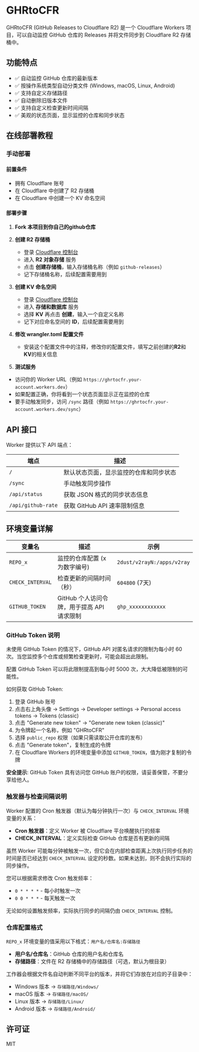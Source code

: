 # GHRtoCFR

GHRtoCFR (GitHub Releases to Cloudflare R2) 是一个 Cloudflare Workers 项目，可以自动监控 GitHub 仓库的 Releases 并将文件同步到 Cloudflare R2 存储桶中。

## 功能特点

- ✅ 自动监控 GitHub 仓库的最新版本
- ✅ 按操作系统类型自动分类文件 (Windows, macOS, Linux, Android)
- ✅ 支持自定义存储路径
- ✅ 自动删除旧版本文件
- ✅ 支持自定义检查更新时间间隔
- ✅ 美观的状态页面，显示监控的仓库和同步状态

## 在线部署教程

### 手动部署

#### 前置条件

- 拥有 Cloudflare 账号
- 在 Cloudflare 中创建了 R2 存储桶
- 在 Cloudflare 中创建一个 KV 命名空间

#### 部署步骤

1. **Fork 本项目到你自己的github仓库**

2. **创建 R2 存储桶**

   - 登录 [Cloudflare 控制台](https://dash.cloudflare.com/)
   - 进入 **R2 对象存储** 服务
   - 点击 **创建存储桶**，输入存储桶名称（例如 `github-releases`）
   - 记下存储桶名称，后续配置需要用到

3. **创建 KV 命名空间**
   - 登录 [Cloudflare 控制台](https://dash.cloudflare.com/)
   - 进入 **存储和数据库** 服务
   - 选择 **KV** 再点击 **创建**，输入一个自定义名称
   - 记下对应命名空间的 **ID**，后续配置需要用到

4. **修改 wrangler.toml 配置文件**
   - 安装这个配置文件中的注释，修改你的配置文件，填写之前创建的**R2**和**KV**的相关信息

5.  **测试服务**

   - 访问你的 Worker URL（例如 `https://ghrtocfr.your-account.workers.dev`）
   - 如果配置正确，你将看到一个状态页面显示正在监控的仓库
   - 要手动触发同步，访问 `/sync` 路径（例如 `https://ghrtocfr.your-account.workers.dev/sync`）

## API 接口

Worker 提供以下 API 端点：

| 端点 | 描述 |
|------|------|
| `/` | 默认状态页面，显示监控的仓库和同步状态 |
| `/sync` | 手动触发同步操作 |
| `/api/status` | 获取 JSON 格式的同步状态信息 |
| `/api/github-rate` | 获取 GitHub API 速率限制信息 |

## 环境变量详解

| 变量名 | 描述 | 示例 |
|--------|------|------|
| `REPO_x` | 监控的仓库配置 (x 为数字编号) | `2dust/v2rayN:/apps/v2ray` |
| `CHECK_INTERVAL` | 检查更新的间隔时间（秒）| `604800` (7天) |
| `GITHUB_TOKEN` | GitHub 个人访问令牌，用于提高 API 请求限制 | `ghp_xxxxxxxxxxxx` |

### GitHub Token 说明

未使用 GitHub Token 的情况下，GitHub API 对匿名请求的限制为每小时 60 次。当您监控多个仓库或频繁检查更新时，可能会超出此限制。

配置 GitHub Token 可以将此限制提高到每小时 5000 次，大大降低被限制的可能性。

如何获取 GitHub Token:
1. 登录 GitHub 账号
2. 点击右上角头像 → Settings → Developer settings → Personal access tokens → Tokens (classic)
3. 点击 "Generate new token" → "Generate new token (classic)"
4. 为令牌起一个名称，例如 "GHRtoCFR"
5. 选择 `public_repo` 权限（如果只需读取公开仓库的发布）
6. 点击 "Generate token"，复制生成的令牌
7. 在 Cloudflare Workers 的环境变量中添加 `GITHUB_TOKEN`，值为刚才复制的令牌

**安全提示**: GitHub Token 具有访问您 GitHub 账户的权限，请妥善保管，不要分享给他人。

### 触发器与检查间隔说明

Worker 配置的 Cron 触发器（默认为每分钟执行一次）与 `CHECK_INTERVAL` 环境变量的关系：

- **Cron 触发器**：定义 Worker 被 Cloudflare 平台唤醒执行的频率
- **CHECK_INTERVAL**：定义实际检查 GitHub 仓库是否有更新的间隔

虽然 Worker 可能每分钟被触发一次，但它会在内部检查距离上次执行同步任务的时间是否已经达到 `CHECK_INTERVAL` 设定的秒数。如果未达到，则不会执行实际的同步操作。

您可以根据需求修改 Cron 触发频率：
- `0 * * * *` - 每小时触发一次
- `0 0 * * *` - 每天触发一次

无论如何设置触发频率，实际执行同步的间隔仍由 `CHECK_INTERVAL` 控制。

### 仓库配置格式

`REPO_x` 环境变量的值采用以下格式：`用户名/仓库名:存储路径`

- **用户名/仓库名**：GitHub 仓库的用户名和仓库名
- **存储路径**：文件在 R2 存储桶中的存储路径（可选，默认为根目录）

工作器会根据文件名自动判断不同平台的版本，并将它们存放在对应的子目录中：
- Windows 版本 → `存储路径/Windows/`
- macOS 版本 → `存储路径/macOS/`
- Linux 版本 → `存储路径/Linux/`
- Android 版本 → `存储路径/Android/`

## 许可证

MIT